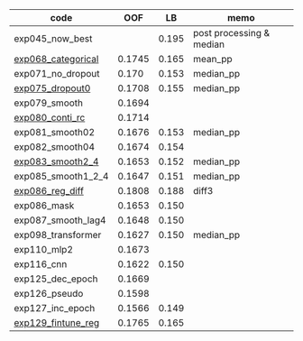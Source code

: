 
|code|OOF|LB|memo|
|--|--|--|--|
|exp045_now_best||0.195|post processing & median|
|[exp068_categorical]|0.1745|0.165|mean_pp|
|exp071_no_dropout|0.170|0.153|median_pp|
|[exp075_dropout0]|0.1708|0.155|median_pp|
|exp079_smooth|0.1694|||
|[exp080_conti_rc]|0.1714|||
|exp081_smooth02|0.1676|0.153|median_pp|
|exp082_smooth04|0.1674|0.154||
|[exp083_smooth2_4]|0.1653|0.152|median_pp|
|exp085_smooth1_2_4|0.1647|0.151|median_pp|
|[exp086_reg_diff]|0.1808|0.188|diff3|
|exp086_mask|0.1653|0.150||
|exp087_smooth_lag4|0.1648|0.150||
|exp098_transformer|0.1627|0.150|median_pp|
|exp110_mlp2|0.1673|||
|exp116_cnn|0.1622|0.150||
|exp125_dec_epoch|0.1669|||
|exp126_pseudo|0.1598|||
|exp127_inc_epoch|0.1566|0.149||
|[exp129_fintune_reg]|0.1765|0.165||


[exp068_categorical]:https://www.kaggle.com/takamichitoda/ventilator-train-classification/notebook?scriptVersionId=76446772
[exp075_dropout0]:https://www.kaggle.com/takamichitoda/ventilator-train-classification?scriptVersionId=76597714
[exp080_conti_rc]:https://www.kaggle.com/takamichitoda/ventilator-train-classification?scriptVersionId=76624771
[exp083_smooth2_4]:https://github.com/trtd56/VentilatorPressurePrediction/blob/2e34d395975d6ad4ef91b77f4d443fd5f12e691a/src/ventilatorlstm.py
[exp086_reg_diff]:https://www.kaggle.com/takamichitoda/ventilator-train-classification-regdiff
[exp129_fintune_reg]:https://www.kaggle.com/takamichitoda/ventilator-fine-tune-regression?scriptVersionId=77059448

